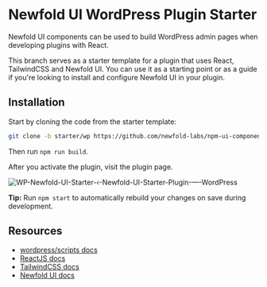 # Newfold UI WordPress Plugin Starter
Newfold UI components can be used to build WordPress admin pages when developing plugins with React.

This branch serves as a starter template for a plugin that uses React, TailwindCSS and Newfold UI. You can use it as a starting point or as a guide if you're looking to install and configure Newfold UI in your plugin.

## Installation
Start by cloning the code from the starter template:

```bash
git clone -b starter/wp https://github.com/newfold-labs/npm-ui-component-library.git
```

Then run `npm run build`.

After you activate the plugin, visit the plugin page.

![WP-Newfold-UI-Starter-‹-Newfold-UI-Starter-Plugin-—-WordPress](https://github.com/newfold-labs/npm-ui-component-library/assets/38976631/a4431f66-60f5-437c-a41e-2776f8eda1f7)


**Tip:** Run `npm start` to automatically rebuild your changes on save during development.

## Resources
- [wordpress/scripts docs](https://developer.wordpress.org/block-editor/reference-guides/packages/packages-scripts/)
- [ReactJS docs](https://react.dev/learn)
- [TailwindCSS docs](https://tailwindcss.com/docs/installation)
- [Newfold UI docs](https://newfold-labs.github.io/npm-ui-component-library/docs/intro)
